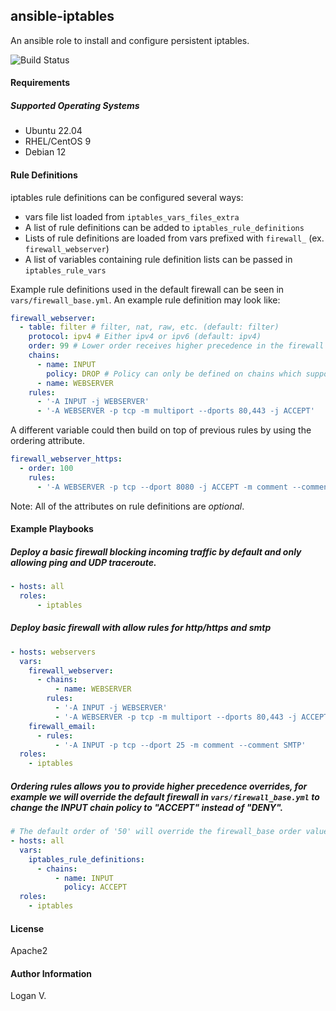 ## ansible-iptables

An ansible role to install and configure persistent iptables.

![Build Status](https://github.com/bbc/ansible-iptables/actions/workflows/main.yml/badge.svg?branch=master)

#### Requirements

##### Supported Operating Systems
* Ubuntu 22.04
* RHEL/CentOS 9
* Debian 12

#### Rule Definitions

iptables rule definitions can be configured several ways:
* vars file list loaded from `iptables_vars_files_extra`
* A list of rule definitions can be added to `iptables_rule_definitions`
* Lists of rule definitions are loaded from vars prefixed with `firewall_` (ex. `firewall_webserver`)
* A list of variables containing rule definition lists can be passed in `iptables_rule_vars`

Example rule definitions used in the default firewall can be seen in
`vars/firewall_base.yml`. An example rule definition may look like:

```yaml
firewall_webserver:
  - table: filter # filter, nat, raw, etc. (default: filter)
    protocol: ipv4 # Either ipv4 or ipv6 (default: ipv4)
    order: 99 # Lower order receives higher precedence in the firewall
    chains:
      - name: INPUT
        policy: DROP # Policy can only be defined on chains which support it.
      - name: WEBSERVER
    rules:
      - '-A INPUT -j WEBSERVER'
      - '-A WEBSERVER -p tcp -m multiport --dports 80,443 -j ACCEPT'
```

A different variable could then build on top of previous rules by using
the ordering attribute.
```yaml
firewall_webserver_https:
  - order: 100
    rules:
      - '-A WEBSERVER -p tcp --dport 8080 -j ACCEPT -m comment --comment Proxy'
```

Note: All of the attributes on rule definitions are _optional_.

#### Example Playbooks

##### Deploy a basic firewall blocking incoming traffic by default and only allowing ping and UDP traceroute.

```yaml
- hosts: all
  roles:
      - iptables
```

##### Deploy basic firewall with allow rules for http/https and smtp
```yaml
- hosts: webservers
  vars:
    firewall_webserver:
      - chains:
          - name: WEBSERVER
        rules:
          - '-A INPUT -j WEBSERVER'
          - '-A WEBSERVER -p tcp -m multiport --dports 80,443 -j ACCEPT'
    firewall_email:
      - rules:
          - '-A INPUT -p tcp --dport 25 -m comment --comment SMTP'
  roles:
    - iptables
```

##### Ordering rules allows you to provide higher precedence overrides, for example we will override the default firewall in `vars/firewall_base.yml` to change the INPUT chain policy to "ACCEPT" instead of "DENY".
```yaml
# The default order of '50' will override the firewall_base order value of '9999'.
- hosts: all
  vars:
    iptables_rule_definitions:
      - chains:
          - name: INPUT
            policy: ACCEPT
  roles:
    - iptables
```

#### License

Apache2

#### Author Information

Logan V.
